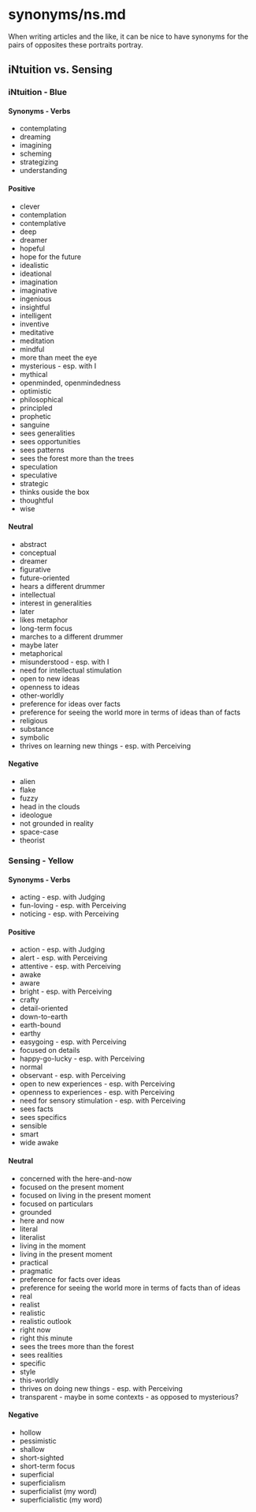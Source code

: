
# synonyms/ns.md

When writing articles and the like, it can be nice to have synonyms for the pairs of opposites
these portraits portray.


## iNtuition vs. Sensing

### iNtuition - Blue

#### Synonyms - Verbs
- contemplating
- dreaming
- imagining
- scheming
- strategizing
- understanding

#### Positive
- clever
- contemplation
- contemplative
- deep
- dreamer
- hopeful
- hope for the future
- idealistic
- ideational
- imagination
- imaginative
- ingenious
- insightful
- intelligent
- inventive
- meditative
- meditation
- mindful
- more than meet the eye
- mysterious - esp. with I
- mythical
- openminded, openmindedness
- optimistic
- philosophical
- principled
- prophetic
- sanguine
- sees generalities
- sees opportunities
- sees patterns
- sees the forest more than the trees
- speculation
- speculative
- strategic
- thinks ouside the box
- thoughtful
- wise

#### Neutral
- abstract
- conceptual
- dreamer
- figurative
- future-oriented
- hears a different drummer
- intellectual
- interest in generalities
- later
- likes metaphor
- long-term focus
- marches to a different drummer
- maybe later
- metaphorical
- misunderstood - esp. with I
- need for intellectual stimulation
- open to new ideas
- openness to ideas
- other-worldly
- preference for ideas over facts
- preference for seeing the world more in terms of ideas than of facts
- religious
- substance
- symbolic
- thrives on learning new things - esp. with Perceiving

#### Negative
- alien
- flake
- fuzzy
- head in the clouds
- ideologue
- not grounded in reality
- space-case
- theorist


### Sensing - Yellow

#### Synonyms - Verbs
- acting - esp. with Judging
- fun-loving - esp. with Perceiving
- noticing - esp. with Perceiving

#### Positive
- action - esp. with Judging
- alert - esp. with Perceiving
- attentive - esp. with Perceiving
- awake
- aware
- bright - esp. with Perceiving
- crafty
- detail-oriented
- down-to-earth
- earth-bound
- earthy
- easygoing - esp. with Perceiving
- focused on details
- happy-go-lucky - esp. with Perceiving
- normal
- observant - esp. with Perceiving
- open to new experiences - esp. with Perceiving
- openness to experiences - esp. with Perceiving
- need for sensory stimulation - esp. with Perceiving
- sees facts
- sees specifics
- sensible
- smart
- wide awake

#### Neutral
- concerned with the here-and-now
- focused on the present moment
- focused on living in the present moment
- focused on particulars
- grounded
- here and now
- literal
- literalist
- living in the moment
- living in the present moment
- practical
- pragmatic
- preference for facts over ideas
- preference for seeing the world more in terms of facts than of ideas
- real
- realist
- realistic
- realistic outlook
- right now
- right this minute
- sees the trees more than the forest
- sees realities
- specific
- style
- this-worldly
- thrives on doing new things - esp. with Perceiving
- transparent - maybe in some contexts - as opposed to mysterious?

#### Negative
- hollow
- pessimistic
- shallow
- short-sighted
- short-term focus
- superficial
- superficialism
- superficialist (my word)
- superficialistic (my word)

